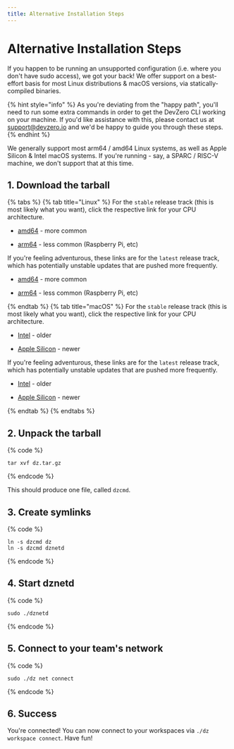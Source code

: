 ```yaml
---
title: Alternative Installation Steps
---
```


# Alternative Installation Steps

If you happen to be running an unsupported configuration (i.e. where you don't have sudo access), we got your back! We offer support on a best-effort basis for most Linux distributions & macOS versions, via statically-compiled binaries.

{% hint style="info" %}
As you're deviating from the "happy path", you'll need to run some extra commands in order to get the DevZero CLI working on your machine. If you'd like assistance with this, please contact us at support@devzero.io and we'd be happy to guide you through these steps.
{% endhint %}

We generally support most arm64 / amd64 Linux systems, as well as Apple Silicon & Intel macOS systems. If you're running - say, a SPARC / RISC-V machine, we don't support that at this time.

## 1. Download the tarball

{% tabs %}
{% tab title="Linux" %}
For the `stable` release track (this is most likely what you want), click the respective link for your CPU architecture.

* [amd64](https://get.devzero.io/stable/linux-amd64/dz.tar.gz) - more common

* [arm64](https://get.devzero.io/stable/linux-arm64/dz.tar.gz) - less common (Raspberry Pi, etc)

If you're feeling adventurous, these links are for the `latest` release track, which has potentially unstable updates that are pushed more frequently.

* [amd64](https://get.devzero.io/latest/linux-amd64/dz.tar.gz) - more common

* [arm64](https://get.devzero.io/latest/linux-arm64/dz.tar.gz) - less common (Raspberry Pi, etc)

{% endtab %}
{% tab title="macOS" %}
For the `stable` release track (this is most likely what you want), click the respective link for your CPU architecture.

* [Intel](https://get.devzero.io/stable/darwin-amd64/dz.tar.gz) - older

* [Apple Silicon](https://get.devzero.io/stable/darwin-arm64/dz.tar.gz) - newer

If you're feeling adventurous, these links are for the `latest` release track, which has potentially unstable updates that are pushed more frequently.

* [Intel](https://get.devzero.io/latest/darwin-amd64/dz.tar.gz) - older

* [Apple Silicon](https://get.devzero.io/latest/darwin-arm64/dz.tar.gz) - newer

{% endtab %}
{% endtabs %}

## 2. Unpack the tarball

{% code %}
```
tar xvf dz.tar.gz
```
{% endcode %}

This should produce one file, called `dzcmd`.

## 3. Create symlinks

{% code %}
```
ln -s dzcmd dz
ln -s dzcmd dznetd
```
{% endcode %}

## 4. Start dznetd

{% code %}
```
sudo ./dznetd
```
{% endcode %}

## 5. Connect to your team's network

{% code %}
```
sudo ./dz net connect
```
{% endcode %}

## 6. Success

You're connected! You can now connect to your workspaces via `./dz workspace connect`. Have fun!
